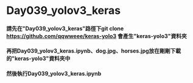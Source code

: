 ﻿# Day039_yolov3_keras
#### 請先在"Day039_yolov3_keras"路徑下git clone https://github.com/qqwweee/keras-yolo3 會產生"keras-yolo3"資料夾
#### 再把Day039_yolov3_keras.ipynb、dog.jpg、horses.jpg放在剛剛下載的"keras-yolo3"資料夾中
#### 然後執行Day039_yolov3_keras.ipynb